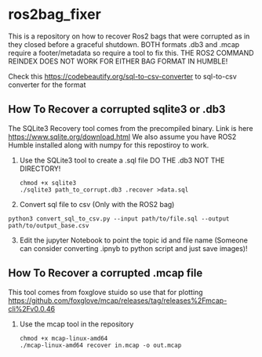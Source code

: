 # ros2bag_fixer
This is a repository on how to recover Ros2 bags that were corrupted as in they closed before a graceful shutdown. BOTH formats .db3 and .mcap require a footer/metadata so require a tool to fix this. THE ROS2 COMMAND REINDEX DOES NOT WORK FOR EITHER BAG FORMAT IN HUMBLE!

Check this https://codebeautify.org/sql-to-csv-converter to sql-to-csv converter for the format

## How To Recover a corrupted sqlite3 or .db3 
The SQLite3 Recovery tool comes from the precompiled binary. Link is here https://www.sqlite.org/download.html  We also assume you have ROS2 Humble installed along with numpy for this repostiroy to work. 

1. Use the SQLite3 tool to create a .sql file DO THE .db3 NOT THE DIRECTORY!
   ```
   chmod +x sqlite3
   ./sqlite3 path_to_corrupt.db3 .recover >data.sql
   ```
2.  Convert sql file to csv (Only with the ROS2 bag)
   ```
   python3 convert_sql_to_csv.py --input path/to/file.sql --output path/to/output_base.csv
   ```

3.  Edit the jupyter Notebook to point the topic id and file name (Someone can consider converting .ipnyb to python script and just save images)!

## How To Recover a corrupted .mcap file 
This tool comes from foxglove stuido so use that for plotting https://github.com/foxglove/mcap/releases/tag/releases%2Fmcap-cli%2Fv0.0.46
1. Use the mcap tool in the repository
   
   ```
   chmod +x mcap-linux-amd64
   ./mcap-linux-amd64 recover in.mcap -o out.mcap
   ```

